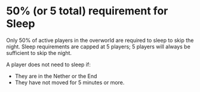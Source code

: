 # 50% (or 5 total) requirement for Sleep

Only 50% of active players in the overworld are required to sleep to skip the night.
Sleep requirements are capped at 5 players; 5 players will always be sufficient to skip the night.

A player does not need to sleep if:
* They are in the Nether or the End
* They have not moved for 5 minutes or more.
